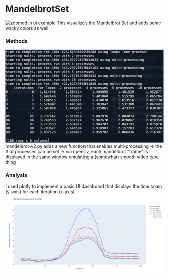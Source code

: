 # MandelbrotSet
![zoomed in ui example](mandelbrot-ui-zoomed.jpeg)
This visualizes the Mandelbrot Set and adds some wacky colors as well.
### Methods
![terminal output](mandelbrot-terminal.png)
mandelbrot-v2.py adds a new function that enables multi-processing
-> the # of processes can be set
-> via opencv, each mandelbrot "frame" is displayed in the same window emulating a (somewhat) smooth video type thing
### Analysis
I used plotly to implement a basic UI dashboard that displays the time taken (y-axis) for each iteration (x-axis)
![ui dashboard](mandelbrot-ploty-ui.png)
